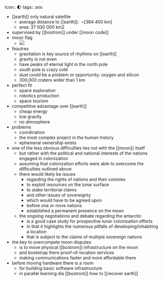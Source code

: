 icon:: 🌓
tags:: aos

- [[earth]] only natural satellite
	- average distance to [[earth]]:  ~[384 400 km]
	- area: 37 930 000 km2
- supervised by [[bostrom]] under [[moon code]]
- moon flag
	- ![](https://ipfs.io/ipfs/QmefefoJkLWc1ay1EBzK3bgmig2Gb1TUJrKXnZiDRQE2vZ)
- feautres
	- gravitation is key source of rhythms on [[earth]]
	- gravity is not even
	- have peaks of eternal light in the north pole
	- south pole is crazy cold
	- dust could be a problem or opportunity: oxygen and silicon
	- 300,000 craters wider than 1 km
- perfect fit
	- space exploration
	- robotics production
	- space tourism
- competitive advantage over [[earth]]
	- cheap energy
	- low gravity
	- no atmosphere
- problems
	- coordination
	- the most complex project in the human history
	- ephemeral ownership exists
- one of the less obvious difficulties lies not with the [[moon]] itself
	- but rather with the political and national interests of the nations engaged in colonization
	- assuming that colonization efforts were able to overcome the difficulties outlined above
	- there would likely be issues
		- regarding the rights of nations and their colonies
		- to exploit resources on the lunar surface
		- to stake territorial claims
		- and other issues of sovereignty
		- which would have to be agreed upon
		- before one or more nations
		- established a permanent presence on the moon
	- the ongoing negotiations and debate regarding the antarctic
		- is a good case study for prospective lunar colonization efforts
		- in that it highlights the numerous pitfalls of developing/inhabiting a location
		- that is subject to the claims of multiple sovereign nations
- the key to overcompete moon disputes
	- is to move physical [[bostrom]] infrastructure on the moon
	- and bootstrap there proof-of-location services
	- making communications faster and more affordable there
- before moving hardware there is a room
	- for building basic software infrastructure
	- in parallel learning dia [[bostrom]] how to [[recover earth]]